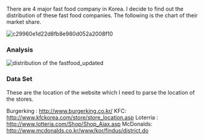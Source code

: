 There are 4 major fast food company in Korea. I decide to find out the distribution of these fast food companies. The following is the chart of their market share.

![c29960e1d22d8fb8e980d052a2008f10](https://cloud.githubusercontent.com/assets/19519829/17483315/82346050-5d53-11e6-955b-444edf7f856d.jpg)



###  Analysis

![distribution of the fastfood_updated](https://cloud.githubusercontent.com/assets/19519829/17489910/5e4cabb4-5d6e-11e6-96a6-95e40fa4866a.png)



### Data Set

These are the location of the website which I need to parse the location of the stores.

Burgerking : http://www.burgerking.co.kr/
KFC: http://www.kfckorea.com/store/store_location.asp
Loterria : http://www.lotteria.com/Shop/Shop_Ajax.asp
McDonalds: http://www.mcdonalds.co.kr/www/kor/findus/district.do
